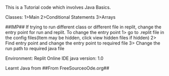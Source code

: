 This is a Tutorial code which involves Java Basics.

Classes:
1>Main
2>Conditional Statements
3>Arrays

##IMP##
If trying to run different class or different file in replit, change the entry point for run and replit. 
To change the entry point
1> go to .replit file in the config files(Item may be hidden, click view hidden files if hidden)
2> Find entry point and change the entry point to required file
3> Change the run path to required java file

Environment:
Replit Online IDE
java version: 1.0

Learnt Java from
##From FreeSourceoOde.org##
